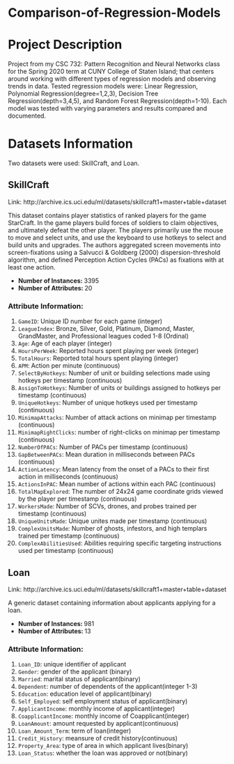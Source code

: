 # Comparison-of-Regression-Models
<h1>Project Description</h1>
<body>Project from my CSC 732: Pattern Recognition and Neural Networks class for the Spring 2020 term at CUNY College of Staten Island; that centers around working with different types of regression models and observing trends in data. Tested regression models were: Linear Regression, Polynomial Regression(degree=1,2,3), Decision Tree Regression(depth=3,4,5), and Random Forest Regression(depth=1-10).  Each model was tested with varying parameters and results compared and documented.</body>

<h1>Datasets Information</h1>
Two datasets were used: SkillCraft, and Loan.

<h2>SkillCraft</h2>
<p>Link: http://archive.ics.uci.edu/ml/datasets/skillcraft1+master+table+dataset</p>
<p>This dataset contains player statistics of ranked players for the game StarCraft. In the game players build forces of soldiers to claim objectives, and ultimately defeat the other player. The players primarily use the mouse to move and select units, and use the keyboard to use hotkeys to select and build units and upgrades. The authors aggregated screen movements into screen-fixations using a Salvucci & Goldberg (2000) dispersion-threshold algorithm, and defined Perception Action Cycles (PACs) as fixations with at least one action. </p>

<ul>
    <li><strong>Number of Instances: </strong>3395</li>
    <li><strong>Number of Attributes: </strong>20</li>
</ul>

<h3>Attribute Information:</h3>
<ol>
    <li><code>GameID</code>: Unique ID number for each game (integer)</li>
<li><code>LeagueIndex</code>: Bronze, Silver, Gold, Platinum, Diamond, Master, GrandMaster, and Professional leagues coded 1-8 (Ordinal)</li>
<li><code>Age</code>: Age of each player (integer)</li>
<li><code>HoursPerWeek</code>: Reported hours spent playing per week (integer)</li>
<li><code>TotalHours</code>: Reported total hours spent playing (integer)</li>
<li><code>APM</code>: Action per minute (continuous)</li>
<li><code>SelectByHotkeys</code>: Number of unit or building selections made using hotkeys per timestamp (continuous)</li>
<li><code>AssignToHotkeys</code>: Number of units or buildings assigned to hotkeys per timestamp (continuous)</li>
<li><code>UniqueHotkeys</code>: Number of unique hotkeys used per timestamp (continuous)</li>
<li><code>MinimapAttacks</code>: Number of attack actions on minimap per timestamp (continuous)</li>
<li><code>MinimapRightClicks</code>: number of right-clicks on minimap per timestamp (continuous)</li>
<li><code>NumberOfPACs</code>: Number of PACs per timestamp (continuous)</li>
<li><code>GapBetweenPACs</code>: Mean duration in milliseconds between PACs (continuous)</li>
<li><code>ActionLatency</code>: Mean latency from the onset of a PACs to their first action in milliseconds (continuous)</li>
<li><code>ActionsInPAC</code>: Mean number of actions within each PAC (continuous)</li>
<li><code>TotalMapExplored</code>: The number of 24x24 game coordinate grids viewed by the player per timestamp (continuous)</li>
<li><code>WorkersMade</code>: Number of SCVs, drones, and probes trained per timestamp (continuous)</li>
<li><code>UniqueUnitsMade</code>: Unique unites made per timestamp (continuous)</li>
<li><code>ComplexUnitsMade</code>: Number of ghosts, infestors, and high templars trained per timestamp (continuous)</li>
<li><code>ComplexAbilitiesUsed</code>: Abilities requiring specific targeting instructions used per timestamp (continuous)</li>
</ol>

<h2>Loan</h2>
<p>Link: http://archive.ics.uci.edu/ml/datasets/skillcraft1+master+table+dataset</p>
<p>A generic dataset containing information about applicants applying for a loan. </p>

<ul>
    <li><strong>Number of Instances: </strong>981</li>
    <li><strong>Number of Attributes: </strong>13</li>
</ul>

<h3>Attribute Information:</h3>
<ol>
    <li><code>Loan_ID</code>: unique identifier of applicant</li>
    <li><code>Gender</code>: gender of the applicant (binary)</li>
    <li><code>Married</code>: marital status of applicant(binary)</li>
    <li><code>Dependent</code>: number of dependents of the applicant(integer 1-3)</li>
    <li><code>Education</code>: education level of applicant(binary)</li>
    <li><code>Self_Employed</code>: self employment status of applicant(binary)</li>
    <li><code>ApplicantIncome</code>: monthly income of applicant(integer)</li>
    <li><code>CoapplicantIncome</code>: monthly income of Coapplicant(integer)</li>
    <li><code>LoanAmount</code>: amount requested by applicant(continuous)</li>
    <li><code>Loan_Amount_Term</code>: term of loan(integer)</li>
    <li><code>Credit_History</code>: meansure of credit history(continuous)</li>
    <li><code>Property_Area</code>: type of area in which applicant lives(binary)</li>
    <li><code>Loan_Status</code>: whether the loan was approved or not(binary)</li>
</ol>
